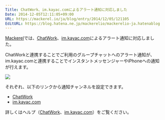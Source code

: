 ```yaml
---
Title: ChatWork、im.kayac.comによるアラート通知に対応しました
Date: 2014-12-05T12:11:05+09:00
URL: https://mackerel.io/ja/blog/entry/2014/12/05/121105
EditURL: https://blog.hatena.ne.jp/mackerelio/mackerelio-ja.hatenablog.mackerel.io/atom/entry/8454420450076184266
---
```


[Mackerel][]では、[ChatWork](http://www.chatwork.com/ja/)、[im.kayac.com](http://im.kayac.com/)によるアラート通知に対応しました。

ChatWorkと連携することでご利用のグループチャットへのアラート通知が、im.kayac.comと連携することでインスタントメッセンジャーやiPhoneへの通知が行えます。

![](https://cdn-ak.f.st-hatena.com/images/fotolife/m/mackerelio/20141204/20141204112032.png)

それぞれ、以下のリンクから通知チャンネルを設定できます。

- [ChatWork](https://mackerel.io/my/channels?new=chatwork)
- [im.kayac.com](https://mackerel.io/my/channels?new=imkayac)

詳しくはヘルプ（[ChatWork](https://mackerel.io/ja/docs/entry/howto/alerts/chatwork)、[im.kayac.com](https://mackerel.io/ja/docs/entry/howto/alerts/imkayac)）をご覧ください。

[Mackerel]: https://mackerel.io/ja/
